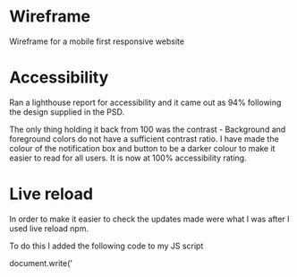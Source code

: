 # Wireframe
Wireframe for a mobile first responsive website

# Accessibility
Ran a lighthouse report for accessibility and it came out as 94% following the design supplied in the PSD. 

The only thing holding it back from 100 was the contrast - Background and foreground colors do not have a sufficient contrast ratio. I have made the colour of the notification box and button to be a darker colour to make it easier to read for all users. It is now at 100% accessibility rating.


# Live reload
In order to make it easier to check the updates made were what I was after I used live reload npm. 

To do this I added the following code to my JS script

document.write('<script src="http://' + (location.host || 'localhost').split(':')[0] +
        ':35729/livereload.js?snipver=1"></' + 'script>')
        
To run the livereload I used the command line
  npm install -g livereload
  
 Then ran livereload . in my command line to get it working on my localhost
